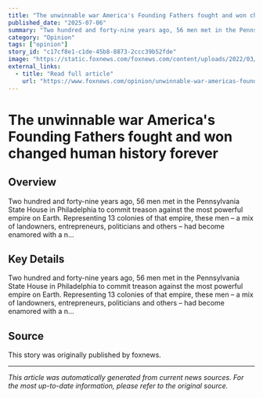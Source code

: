 ```yaml
---
title: "The unwinnable war America's Founding Fathers fought and won changed human history forever"
published_date: "2025-07-06"
summary: "Two hundred and forty-nine years ago, 56 men met in the Pennsylvania State House in Philadelphia to commit treason against the most powerful empire on Earth. Representing 13 colonies of that empire, these men – a mix of landowners, entrepreneurs, politicians and others – had become enamored with a n..."
category: "Opinion"
tags: ["opinion"]
story_id: "c17cf8e1-c1de-45b8-8873-2ccc39b52fde"
image: "https://static.foxnews.com/foxnews.com/content/uploads/2022/03/GettyImages-517212810.jpg"
external_links:
  - title: "Read full article"
    url: "https://www.foxnews.com/opinion/unwinnable-war-americas-founding-fathers-fought-won-changed-human-history-forever"
---
```


# The unwinnable war America's Founding Fathers fought and won changed human history forever

## Overview

Two hundred and forty-nine years ago, 56 men met in the Pennsylvania State House in Philadelphia to commit treason against the most powerful empire on Earth. Representing 13 colonies of that empire, these men – a mix of landowners, entrepreneurs, politicians and others – had become enamored with a n...

## Key Details

Two hundred and forty-nine years ago, 56 men met in the Pennsylvania State House in Philadelphia to commit treason against the most powerful empire on Earth. Representing 13 colonies of that empire, these men – a mix of landowners, entrepreneurs, politicians and others – had become enamored with a n...

## Source

This story was originally published by foxnews.

---

*This article was automatically generated from current news sources. For the most up-to-date information, please refer to the original source.*
